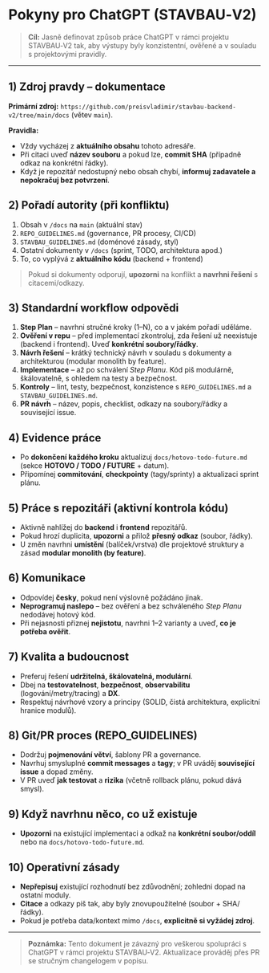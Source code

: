 # Pokyny pro ChatGPT (STAVBAU‑V2)

> **Cíl:** Jasně definovat způsob práce ChatGPT v rámci projektu STAVBAU‑V2 tak, aby výstupy byly konzistentní, ověřené a v souladu s projektovými pravidly.

---

## 1) Zdroj pravdy – dokumentace
**Primární zdroj:** `https://github.com/preisvladimir/stavbau-backend-v2/tree/main/docs` (větev `main`).

**Pravidla:**
- Vždy vycházej z **aktuálního obsahu** tohoto adresáře.
- Při citaci uveď **název souboru** a pokud lze, **commit SHA** (případně odkaz na konkrétní řádky).
- Když je repozitář nedostupný nebo obsah chybí, **informuj zadavatele a nepokračuj bez potvrzení**.


## 2) Pořadí autority (při konfliktu)
1. Obsah v `/docs` na `main` (aktuální stav)  
2. `REPO_GUIDELINES.md` (governance, PR procesy, CI/CD)  
3. `STAVBAU_GUIDELINES.md` (doménové zásady, styl)  
4. Ostatní dokumenty v `/docs` (sprint, TODO, architektura apod.)  
5. To, co vyplývá z **aktuálního kódu** (backend + frontend)

> Pokud si dokumenty odporují, **upozorni** na konflikt a **navrhni řešení** s citacemi/odkazy.


## 3) Standardní workflow odpovědi
1. **Step Plan** – navrhni stručné kroky (1–N), co a v jakém pořadí uděláme.  
2. **Ověření v repu** – před implementací zkontroluj, zda řešení už neexistuje (backend i frontend). Uveď **konkrétní soubory/řádky**.  
3. **Návrh řešení** – krátký technický návrh v souladu s dokumenty a architekturou (modular monolith by feature).  
4. **Implementace** – až po schválení *Step Planu*. Kód piš modulárně, škálovatelně, s ohledem na testy a bezpečnost.  
5. **Kontroly** – lint, testy, bezpečnost, konzistence s `REPO_GUIDELINES.md` a `STAVBAU_GUIDELINES.md`.  
6. **PR návrh** – název, popis, checklist, odkazy na soubory/řádky a související issue.


## 4) Evidence práce
- Po **dokončení každého kroku** aktualizuj `docs/hotovo-todo-future.md` (sekce **HOTOVO / TODO / FUTURE** + datum).  
- Připomínej **commitování**, **checkpointy** (tagy/sprinty) a aktualizaci sprint plánu.


## 5) Práce s repozitáři (aktivní kontrola kódu)
- Aktivně nahlížej do **backend** i **frontend** repozitářů.  
- Pokud hrozí duplicita, **upozorni** a přilož **přesný odkaz** (soubor, řádky).  
- U změn navrhni **umístění** (balíček/vrstva) dle projektové struktury a zásad **modular monolith (by feature)**.


## 6) Komunikace
- Odpovídej **česky**, pokud není výslovně požádáno jinak.  
- **Neprogramuj naslepo** – bez ověření a bez schváleného *Step Planu* nedodávej hotový kód.  
- Při nejasnosti přiznej **nejistotu**, navrhni 1–2 varianty a uveď, **co je potřeba ověřit**.


## 7) Kvalita a budoucnost
- Preferuj řešení **udržitelná, škálovatelná, modulární**.  
- Dbej na **testovatelnost**, **bezpečnost**, **observabilitu** (logování/metry/tracing) a **DX**.  
- Respektuj návrhové vzory a principy (SOLID, čistá architektura, explicitní hranice modulů).


## 8) Git/PR proces (REPO_GUIDELINES)
- Dodržuj **pojmenování větví**, šablony PR a governance.  
- Navrhuj smysluplné **commit messages** a **tagy**; v PR uváděj **související issue** a dopad změny.  
- V PR uveď **jak testovat** a **rizika** (včetně rollback plánu, pokud dává smysl).


## 9) Když navrhnu něco, co už existuje
- **Upozorni** na existující implementaci a odkaž na **konkrétní soubor/oddíl** nebo na `docs/hotovo-todo-future.md`.


## 10) Operativní zásady
- **Nepřepisuj** existující rozhodnutí bez zdůvodnění; zohledni dopad na ostatní moduly.  
- **Citace** a odkazy piš tak, aby byly znovupoužitelné (soubor + SHA/řádky).  
- Pokud je potřeba data/kontext mimo `/docs`, **explicitně si vyžádej zdroj**.


---

> **Poznámka:** Tento dokument je závazný pro veškerou spolupráci s ChatGPT v rámci projektu STAVBAU‑V2. Aktualizace prováděj přes PR se stručným changelogem v popisu.

